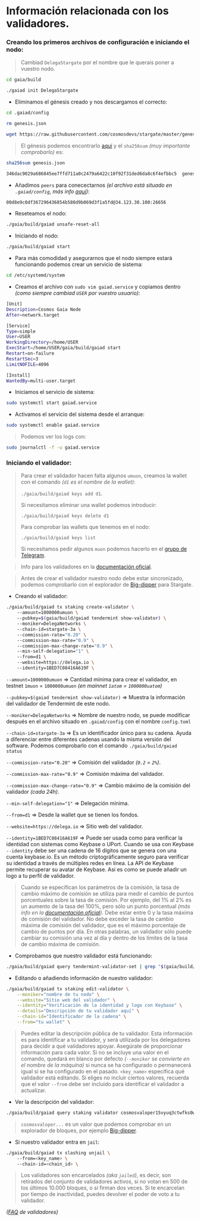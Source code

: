 # Información relacionada con los validadores.

### Creando los primeros archivos de configuración e iniciando el nodo:

> Cambiad `DelegaStargate` por el nombre que le querais poner a vuestro nodo.
```sh
cd gaia/build

./gaiad init DelegaStargate
```

- Eliminamos el génesis creado y nos descargamos el correcto:
```sh
cd .gaiad/config

rm genesis.json

wget https://raw.githubusercontent.com/cosmosdevs/stargate/master/genesis.json
```

> El génesis podemos encontrarlo [aquí](https://github.com/cosmosdevs/stargate/blob/master/genesis.json) y el `sha256sum` _(muy importante comprobarlo)_ es:
```sh
sha256sum genesis.json

346dac9029a686845ee7ffd711a0c2479a6422c10f92f31ded6da8c6f4efbbc5  genesis.json
```

- Añadimos `peers` para conecectarnos _(el archivo está situado en `.gaiad/config`, más info [aquí](https://github.com/cosmosdevs/stargate#testnet))_:

```sh
00d8e9c0df367296436854b580d9b069d3f1a5fd@34.123.30.100:26656
```

- Reseteamos el nodo:
```sh
./gaia/build/gaiad unsafe-reset-all
```

- Iniciando el nodo:
```sh
./gaia/build/gaiad start
```

- Para más comodidad y asegurarnos que el nodo siempre estará funcionando podemos crear un servicio de  sistema:
```sh
cd /etc/systemd/system
```

- Creamos el archivo con `sudo vim gaiad.service` y copiamos dentro _(como siempre cambiad `USER` por vuestro usuario)_:
```sh
[Unit]
Description=Cosmos Gaia Node
After=network.target

[Service]
Type=simple
User=USER
WorkingDirectory=/home/USER
ExecStart=/home/USER/gaia/build/gaiad start
Restart=on-failure
RestartSec=3
LimitNOFILE=4096

[Install]
WantedBy=multi-user.target
```

- Iniciamos el servicio de sistema:
```sh
sudo systemctl start gaiad.service
```

- Activamos el servicio del sistema desde el arranque:
```sh
sudo systemctl enable gaiad.service
```

> Podemos ver los logs con:
```sh
sudo journalctl -f -u gaiad.service
```

### Iniciando el validador:

> Para crear el validador hacen falta algunos `umuon`, creamos la wallet con el comando _(`d1` es el nombre de la wallet)_: 
>
> `./gaia/build/gaiad keys add d1`. 
>
> Si necesitamos eliminar una wallet podemos introducir:
>
> `./gaia/build/gaiad keys delete d1`
>
> Para comprobar las wallets que tenemos en el nodo:
>
>`./gaia/build/gaiad keys list`
>
> Si necesitamos pedir algunos `muon` podemos hacerlo en el [grupo de Telegram](https://t.me/joinchat/IYdbxRRFYIkj9FR99X3-BA).

> Info para los validadores en la [documentación oficial](https://hub.cosmos.network/master/validators/overview.html#).

> Antes de crear el validador nuestro nodo debe estar sincronizado, podemos comprobarlo con el explorador de [Big-dipper](https://stargate.bigdipper.live/) para Stargate.

- Creando el validador:
```sh
./gaia/build/gaiad tx staking create-validator \ 
    --amount=1000000umuon \ 
    --pubkey=$(gaia/build/gaiad tendermint show-validator) \ 
    --moniker=DelegaNetworks \ 
    --chain-id=stargate-3a \ 
    --commission-rate="0.20" \ 
    --commission-max-rate="0.9" \ 
    --commission-max-change-rate="0.9" \  
    --min-self-delegation="1" \ 
    --from=d1 \ 
    --website=https://delega.io \  
    --identity=1BED7C08416A619F \ 
```

`--amount=1000000umuon` => Cantidad mínima para crear el validador, en testnet `1muon` = `1000000umuon` _(en mainnet `1atom` = `1000000uatom`)_

`--pubkey=$(gaiad tendermint show-validator)` => Muestra la información del validador de Tendermint de este nodo.

`--moniker=DelegaNetworks` => Nombre de nuestro nodo, se puede modificar después en el archivo situado en `.gaiad/config` con el nombre `config.toml`

`--chain-id=stargate-3a` => Es un identificador único para su cadena. Ayuda a diferenciar entre diferentes cadenas usando la misma versión del software. Podemos comprobarlo con el comando `./gaia/build/gaiad status`

`--commission-rate="0.20"` => Comisión del validador _(`0.2` = `2%`)_.

`--commission-max-rate="0.9"` => Comisión máxima del validador.

`--commission-max-change-rate="0.9"` => Cambio máximo de la comisión del validador _(cada 24h)_.

`--min-self-delegation="1"` => Delegación mínima.

`--from=d1` => Desde la wallet que se tienen los fondos.

`--website=https://delega.io` => Sitio web del validador.

`--identity=1BED7C08416A619F` => Puede ser usada como para verificar la identidad con sistemas como Keybase o UPort. Cuando se usa con Keybase `--identity` debe ser una cadena de 16 dígitos que se genera con una cuenta keybase.io. Es un método criptográficamente seguro para verificar su identidad a través de múltiples redes en línea. La API de Keybase permite recuperar su avatar de Keybase. Así es como se puede añadir un logo a tu perfil de validador.

> Cuando se especifican los parámetros de la comisión, la tasa de cambio máximo de comisión se utiliza para medir el cambio de puntos porcentuales sobre la tasa de comisión. Por ejemplo, del 1% al 2% es un aumento de la tasa del 100%, pero sólo un punto porcentual _(más info en la [documentación oficial](https://hub.cosmos.network/master/validators/validator-setup.html))_. Debe estar entre 0 y la tasa máxima de comisión del validador. No debe exceder la tasa de cambio máxima de comisión del validador, que es el máximo porcentaje de cambio de puntos por día. En otras palabras, un validador sólo puede cambiar su comisión una vez al día y dentro de los límites de la tasa de cambio máxima de comisión.

- Comprobamos que nuestro validador está funcionando:
```sh
./gaia/build/gaiad query tendermint-validator-set | grep "$(gaia/build/gaiad tendermint show-validator)"
```

- Editando o añadiendo información de nuestro validador:
```sh
./gaia/build/gaiad tx staking edit-validator \
    --moniker="nombre de tu nodo" \
    --website="Sitio web del validador" \
    --identity="Verificación de la identidad y logo con Keybase" \
    --details="Descripción de tu validador aquí" \
    --chain-id="Identificador de la cadena" \
    --from="tu wallet" \
```

> Puedes editar la descripción pública de tu validador. Esta información es para identificar a tu validador, y será utilizada por los delegadores para decidir a qué validadores apoyar. Asegúrate de proporcionar información para cada valor. Si no se incluye una valor en el comando, quedará en blanco por defecto _(`--moniker` se convierte en el nombre de la máquina)_ si nunca se ha configurado o permanecerá igual si se ha configurado en el pasado. `<key_name>` especifica qué validador está editando. Si eliges no incluir ciertos valores, recuerda que el valor `--from` debe ser incluido para identificar el validador a actualizar.

- Ver la descripción del validador:
```sh
./gaia/build/gaiad query staking validator cosmosvaloper15vyuq3ctwfks0wpg2gud4quq6xst8hcgf04t6y
```

> `cosmosvaloper...` es un valor que podemos comprobar en un explorador de bloques, por ejemplo [Big-dipper](https://stargate.bigdipper.live/).


- Si nuestro validador entra en `jail`:
```sh
./gaia/build/gaiad tx slashing unjail \ 
    --from=<key_name> \ 
    --chain-id=<chain_id> \ 
```

> Los validadores son encarcelados _(aka `jailed`)_, es decir, son retirados del conjunto de validadores activos, si no votan en 500 de los últimos 10.000 bloques, o si firman dos veces. Si te encarcelan por tiempo de inactividad, puedes devolver el poder de voto a tu validador.

_([FAQ](https://hub.cosmos.network/master/validators/validator-faq.html) de validadores)_